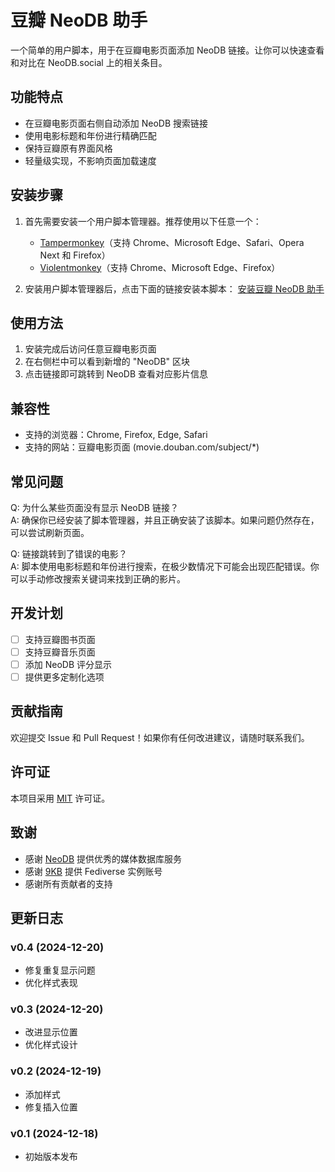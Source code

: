 # 豆瓣 NeoDB 助手

一个简单的用户脚本，用于在豆瓣电影页面添加 NeoDB 链接。让你可以快速查看和对比在 NeoDB.social 上的相关条目。

## 功能特点

- 在豆瓣电影页面右侧自动添加 NeoDB 搜索链接
- 使用电影标题和年份进行精确匹配
- 保持豆瓣原有界面风格
- 轻量级实现，不影响页面加载速度

## 安装步骤

1. 首先需要安装一个用户脚本管理器。推荐使用以下任意一个：
   - [Tampermonkey](https://www.tampermonkey.net/)（支持 Chrome、Microsoft Edge、Safari、Opera Next 和 Firefox）
   - [Violentmonkey](https://violentmonkey.github.io/)（支持 Chrome、Microsoft Edge、Firefox）

2. 安装用户脚本管理器后，点击下面的链接安装本脚本：
   [安装豆瓣 NeoDB 助手](https://raw.githubusercontent.com/aooyoo/douban-neodb-userscript/refs/heads/main/douban-neodb-userscript.js)

## 使用方法

1. 安装完成后访问任意豆瓣电影页面
2. 在右侧栏中可以看到新增的 "NeoDB" 区块
3. 点击链接即可跳转到 NeoDB 查看对应影片信息

## 兼容性

- 支持的浏览器：Chrome, Firefox, Edge, Safari
- 支持的网站：豆瓣电影页面 (movie.douban.com/subject/*)

## 常见问题

Q: 为什么某些页面没有显示 NeoDB 链接？  
A: 确保你已经安装了脚本管理器，并且正确安装了该脚本。如果问题仍然存在，可以尝试刷新页面。

Q: 链接跳转到了错误的电影？  
A: 脚本使用电影标题和年份进行搜索，在极少数情况下可能会出现匹配错误。你可以手动修改搜索关键词来找到正确的影片。

## 开发计划

- [ ] 支持豆瓣图书页面
- [ ] 支持豆瓣音乐页面
- [ ] 添加 NeoDB 评分显示
- [ ] 提供更多定制化选项

## 贡献指南

欢迎提交 Issue 和 Pull Request！如果你有任何改进建议，请随时联系我们。

## 许可证

本项目采用 [MIT](LICENSE) 许可证。

## 致谢

- 感谢 [NeoDB](https://neodb.social/) 提供优秀的媒体数据库服务
- 感谢 [9KB](https://9kb.me/) 提供 Fediverse 实例账号
- 感谢所有贡献者的支持

## 更新日志

### v0.4 (2024-12-20)
- 修复重复显示问题
- 优化样式表现

### v0.3 (2024-12-20)
- 改进显示位置
- 优化样式设计

### v0.2 (2024-12-19)
- 添加样式
- 修复插入位置

### v0.1 (2024-12-18)
- 初始版本发布
